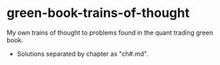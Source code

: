 # green-book-trains-of-thought
My own trains of thought to problems found in the quant trading green book.
* Solutions separated by chapter as "ch#.md".
